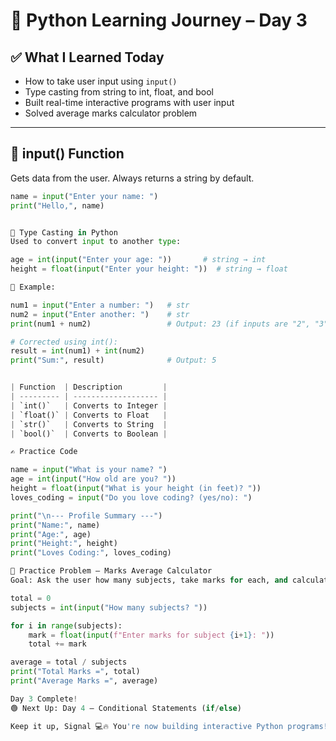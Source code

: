 # 🧠 Python Learning Journey – Day 3

## ✅ What I Learned Today
- How to take user input using `input()`
- Type casting from string to int, float, and bool
- Built real-time interactive programs with user input
- Solved average marks calculator problem

---

## 🔹 input() Function

Gets data from the user. Always returns a string by default.

```python
name = input("Enter your name: ")
print("Hello,", name)


🔹 Type Casting in Python
Used to convert input to another type:

age = int(input("Enter your age: "))       # string → int
height = float(input("Enter your height: "))  # string → float

📌 Example:

num1 = input("Enter a number: ")   # str
num2 = input("Enter another: ")    # str
print(num1 + num2)                 # Output: 23 (if inputs are "2", "3")

# Corrected using int():
result = int(num1) + int(num2)
print("Sum:", result)              # Output: 5


| Function  | Description         |
| --------- | ------------------- |
| `int()`   | Converts to Integer |
| `float()` | Converts to Float   |
| `str()`   | Converts to String  |
| `bool()`  | Converts to Boolean |

✍️ Practice Code

name = input("What is your name? ")
age = int(input("How old are you? "))
height = float(input("What is your height (in feet)? "))
loves_coding = input("Do you love coding? (yes/no): ")

print("\n--- Profile Summary ---")
print("Name:", name)
print("Age:", age)
print("Height:", height)
print("Loves Coding:", loves_coding)

🎯 Practice Problem – Marks Average Calculator
Goal: Ask the user how many subjects, take marks for each, and calculate total & average.

total = 0
subjects = int(input("How many subjects? "))

for i in range(subjects):
    mark = float(input(f"Enter marks for subject {i+1}: "))
    total += mark

average = total / subjects
print("Total Marks =", total)
print("Average Marks =", average)

Day 3 Complete!
🟢 Next Up: Day 4 – Conditional Statements (if/else)

Keep it up, Signal 💻🔥 You're now building interactive Python programs!


